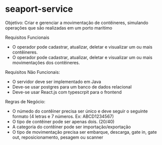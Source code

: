 # seaport-service

Objetivo: Criar e gerenciar a movimentação de contêineres, simulando operações que são realizadas em um porto maritimo

Requisitos Funcionais
- O operador pode cadastrar, atualizar, deletar e visualizar um ou mais contêineres.
- O operador pode cadastrar, atualizar, deletar e visualizar um ou mais movimentações dos contêineres.

Requisitos Não Funcionais:
- O servidor deve ser implementado em Java
- Deve-se usar postgres para um banco de dados relacional
- Deve-se usar React.js com typescrpit para o frontend

Regras de Negócio:
- O númedo do contêiner precisa ser único e deve seguir o seguinte formato (4 letras e 7 números. Ex: ABCD1234567)
- O tipo de contêiner pode ser apenas dois. (20/40)
- A categoria do contêiner pode ser importação/exportação
- O tipo de movimentação precisa ser embarque, descarga, gate in, gate out, reposicionamento, pesagem ou scanner

